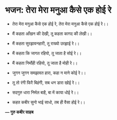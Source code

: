 # भजन: तेरा मेरा मनुआ कैसे एक होई रे

- तेरा मेरा मनुआ कैसे एक होई रे,
  तेरा मेरा मनुआ कैसे एक होई रे।।

- मैं कहता आँखन की देखी,
  तू कहता कागद की लेखी।।

- मैं कहता सुरझावनहारी,
  तू राख्यो उरझाई रे।।

- मैं कहता कि जागत रहियो,
  तू जाता है सोई रे।।

- मैं कहता निर्मोही रहियो,
  तू जाता है मोही रे।।

- जुगन जुगन समझावत हारा,
  कहा न माने कोई रे।।

- तू तो रंगी फिरै बिहंगी,
  सब धन डारा खोई रे।।

- सदगुरु धारा निर्मल बाहै,
  बा में काया धोई रे।।

- कहत कबीर सुनो भाई साधो,
  तब ही वैसा होई रे।।

**— गुरु कबीर साहब**
